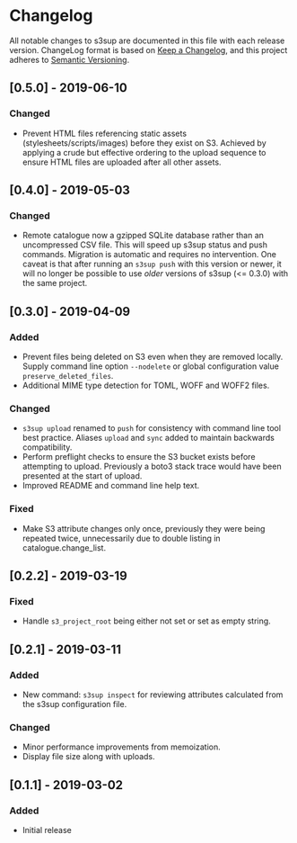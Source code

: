 # Changelog
All notable changes to s3sup are documented in this file with each release
version. ChangeLog format is based on [Keep a Changelog](https://keepachangelog.com/en/1.0.0/),
and this project adheres to [Semantic Versioning](https://semver.org/spec/v2.0.0.html).

## [0.5.0] - 2019-06-10
### Changed
 - Prevent HTML files referencing static assets (stylesheets/scripts/images)
   before they exist on S3. Achieved by applying a crude but effective ordering
   to the upload sequence to ensure HTML files are uploaded after all other
   assets.


## [0.4.0] - 2019-05-03
### Changed
 - Remote catalogue now a gzipped SQLite database rather than an uncompressed
   CSV file. This will speed up s3sup status and push commands. Migration is
   automatic and requires no intervention. One caveat is that after running an
   `s3sup push` with this version or newer, it will no longer be possible to
   use _older_ versions of s3sup (<= 0.3.0) with the same project.


## [0.3.0] - 2019-04-09
### Added
 - Prevent files being deleted on S3 even when they are removed locally.
   Supply command line option `--nodelete` or global configuration value
   `preserve_deleted_files`.
 - Additional MIME type detection for TOML, WOFF and WOFF2 files.

### Changed
 - `s3sup upload` renamed to `push` for consistency with command line tool best
   practice. Aliases `upload` and `sync` added to maintain backwards
   compatibility.
 - Perform preflight checks to ensure the S3 bucket exists before attempting to
   upload. Previously a boto3 stack trace would have been presented at the
   start of upload.
 - Improved README and command line help text.

### Fixed
 - Make S3 attribute changes only once, previously they were being repeated
   twice, unnecessarily due to double listing in catalogue.change\_list.


## [0.2.2] - 2019-03-19
### Fixed
 - Handle `s3_project_root` being either not set or set as empty string.


## [0.2.1] - 2019-03-11
### Added
 - New command: `s3sup inspect` for reviewing attributes calculated from the
   s3sup configuration file.

### Changed
 - Minor performance improvements from memoization.
 - Display file size along with uploads.


## [0.1.1] - 2019-03-02
### Added
- Initial release
